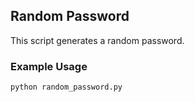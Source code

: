 ## Random Password
This script generates a random password.

### Example Usage
```
python random_password.py
```
